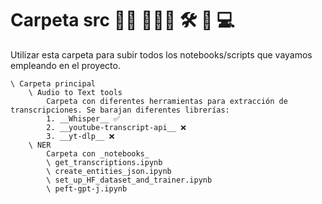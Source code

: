 # Carpeta src 👨‍💻 👨🏽‍💻 🛠️ 📶 💻

Utilizar esta carpeta para subir todos los notebooks/scripts que vayamos empleando en el proyecto.

```
\ Carpeta principal
   	\ Audio to Text tools
		Carpeta con diferentes herramientas para extracción de transcripciones. Se barajan diferentes librerías:
		1. __Whisper__ ✅
		2. __youtube-transcript-api__ ❌
		3. __yt-dlp__ ❌
   	\ NER 
		Carpeta con _notebooks_
		\ get_transcriptions.ipynb
		\ create_entities_json.ipynb
		\ set_up_HF_dataset_and_trainer.ipynb
		\ peft-gpt-j.ipynb
```
